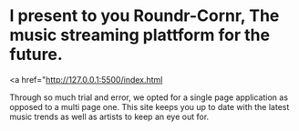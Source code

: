 # I present to you Roundr-Cornr, The music streaming plattform for the future.

<a href="http://127.0.0.1:5500/index.html</h1></a>

Through so much trial and error, we opted for a single page application as opposed to a multi page one. This site keeps you up to date with the latest music trends as well as artists to keep an eye out for.
